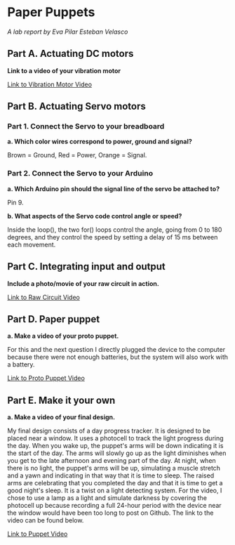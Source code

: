 # Paper Puppets

*A lab report by Eva Pilar Esteban Velasco*


## Part A. Actuating DC motors

**Link to a video of your vibration motor**

[Link to Vibration Motor Video](Vibration_Motor_Muted.mp4)

## Part B. Actuating Servo motors

### Part 1. Connect the Servo to your breadboard

**a. Which color wires correspond to power, ground and signal?**

Brown = Ground, Red = Power, Orange = Signal.

### Part 2. Connect the Servo to your Arduino

**a. Which Arduino pin should the signal line of the servo be attached to?**

Pin 9.

**b. What aspects of the Servo code control angle or speed?**

Inside the loop(), the two for() loops control the angle, going from 0 to 180 degrees, and they control the speed by setting a delay of 15 ms between each movement.

## Part C. Integrating input and output

**Include a photo/movie of your raw circuit in action.**

[Link to Raw Circuit Video](Raw_Circuit_Muted.mp4)

## Part D. Paper puppet

**a. Make a video of your proto puppet.**

For this and the next question I directly plugged the device to the computer because there were not enough batteries, but the system will also work with a battery.

[Link to Proto Puppet Video](Proto_Puppet_Muted.mp4)

## Part E. Make it your own

**a. Make a video of your final design.**
 
My final design consists of a day progress tracker. It is designed to be placed near a window. It uses a photocell to track the light progress during the day. When you wake up, the puppet's arms will be down indicating it is the start of the day. The arms will slowly go up as the light diminishes when you get to the late afternoon and evening part of the day. At night, when there is no light, the puppet's arms will be up, simulating a muscle stretch and a yawn and indicating in that way that it is time to sleep. The raised arms are celebrating that you completed the day and that it is time to get a good night's sleep. It is a twist on a light detecting system. For the video, I chose to use a lamp as a light and simulate darkness by covering the photocell up because recording a full 24-hour period with the device near the window would have been too long to post on Github. The link to the video can be found below.

[Link to Puppet Video](Puppet_Muted.mp4)
